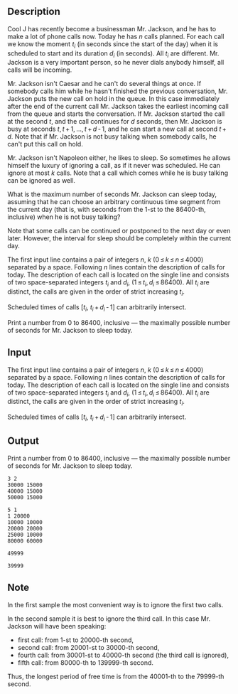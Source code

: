 ## Description

<div><p>Cool J has recently become a businessman Mr. Jackson, and he has to make a lot of phone calls now. Today he has <span class="tex-span"><i>n</i></span> calls planned. For each call we know the moment <span class="tex-span"><i>t</i><sub class="lower-index"><i>i</i></sub></span> (in seconds since the start of the day) when it is scheduled to start and its duration <span class="tex-span"><i>d</i><sub class="lower-index"><i>i</i></sub></span> (in seconds). All <span class="tex-span"><i>t</i><sub class="lower-index"><i>i</i></sub></span> are different. Mr. Jackson is a very important person, so he never dials anybody himself, all calls will be incoming.</p><p>Mr. Jackson isn't Caesar and he can't do several things at once. If somebody calls him while he hasn't finished the previous conversation, Mr. Jackson puts the new call on hold in the queue. In this case immediately after the end of the current call Mr. Jackson takes the earliest incoming call from the queue and starts the conversation. If Mr. Jackson started the call at the second <span class="tex-span"><i>t</i></span>, and the call continues for <span class="tex-span"><i>d</i></span> seconds, then Mr. Jackson is busy at seconds <span class="tex-span"><i>t</i>, <i>t</i> + 1, ..., <i>t</i> + <i>d</i> - 1</span>, and he can start a new call at second <span class="tex-span"><i>t</i> + <i>d</i></span>. Note that if Mr. Jackson is not busy talking when somebody calls, he can't put this call on hold.</p><p>Mr. Jackson isn't Napoleon either, he likes to sleep. So sometimes he allows himself the luxury of ignoring a call, as if it never was scheduled. He can ignore at most <span class="tex-span"><i>k</i></span> calls. Note that a call which comes while he is busy talking can be ignored as well.</p><p>What is the maximum number of seconds Mr. Jackson can sleep today, assuming that he can choose an arbitrary continuous time segment from the current day (that is, with seconds from the 1-st to the 86400-th, inclusive) when he is not busy talking?</p><p>Note that some calls can be continued or postponed to the next day or even later. However, the interval for sleep should be completely within the current day.</p></div><div class="input-specification"><p>The first input line contains a pair of integers <span class="tex-span"><i>n</i></span>, <span class="tex-span"><i>k</i></span> (<span class="tex-span">0 ≤ <i>k</i> ≤ <i>n</i> ≤ 4000</span>) separated by a space. Following <span class="tex-span"><i>n</i></span> lines contain the description of calls for today. The description of each call is located on the single line and consists of two space-separated integers <span class="tex-span"><i>t</i><sub class="lower-index"><i>i</i></sub></span> and <span class="tex-span"><i>d</i><sub class="lower-index"><i>i</i></sub></span>, (<span class="tex-span">1 ≤ <i>t</i><sub class="lower-index"><i>i</i></sub>, <i>d</i><sub class="lower-index"><i>i</i></sub> ≤ 86400</span>). All <span class="tex-span"><i>t</i><sub class="lower-index"><i>i</i></sub></span> are distinct, the calls are given in the order of strict increasing <span class="tex-span"><i>t</i><sub class="lower-index"><i>i</i></sub></span>.</p><p>Scheduled times of calls [<span class="tex-span"><i>t</i><sub class="lower-index"><i>i</i></sub></span>, <span class="tex-span"><i>t</i><sub class="lower-index"><i>i</i></sub> + <i>d</i><sub class="lower-index"><i>i</i></sub> - 1</span>] can arbitrarily intersect.</p></div><div class="output-specification"><p>Print a number from 0 to 86400, inclusive — the maximally possible number of seconds for Mr. Jackson to sleep today.</p></div>

## Input

<p>The first input line contains a pair of integers <span class="tex-span"><i>n</i></span>, <span class="tex-span"><i>k</i></span> (<span class="tex-span">0 ≤ <i>k</i> ≤ <i>n</i> ≤ 4000</span>) separated by a space. Following <span class="tex-span"><i>n</i></span> lines contain the description of calls for today. The description of each call is located on the single line and consists of two space-separated integers <span class="tex-span"><i>t</i><sub class="lower-index"><i>i</i></sub></span> and <span class="tex-span"><i>d</i><sub class="lower-index"><i>i</i></sub></span>, (<span class="tex-span">1 ≤ <i>t</i><sub class="lower-index"><i>i</i></sub>, <i>d</i><sub class="lower-index"><i>i</i></sub> ≤ 86400</span>). All <span class="tex-span"><i>t</i><sub class="lower-index"><i>i</i></sub></span> are distinct, the calls are given in the order of strict increasing <span class="tex-span"><i>t</i><sub class="lower-index"><i>i</i></sub></span>.</p><p>Scheduled times of calls [<span class="tex-span"><i>t</i><sub class="lower-index"><i>i</i></sub></span>, <span class="tex-span"><i>t</i><sub class="lower-index"><i>i</i></sub> + <i>d</i><sub class="lower-index"><i>i</i></sub> - 1</span>] can arbitrarily intersect.</p>

## Output

<p>Print a number from 0 to 86400, inclusive — the maximally possible number of seconds for Mr. Jackson to sleep today.</p>





```input1
3 2
30000 15000
40000 15000
50000 15000

```




```input2
5 1
1 20000
10000 10000
20000 20000
25000 10000
80000 60000

```




```output1
49999

```




```output2
39999

```



## Note

<p>In the first sample the most convenient way is to ignore the first two calls.</p><p>In the second sample it is best to ignore the third call. In this case Mr. Jackson will have been speaking:</p><ul> <li> first call: from 1-st to 20000-th second, </li><li> second call: from 20001-st to 30000-th second, </li><li> fourth call: from 30001-st to 40000-th second (the third call is ignored), </li><li> fifth call: from 80000-th to 139999-th second. </li></ul><p>Thus, the longest period of free time is from the 40001-th to the 79999-th second.</p>
